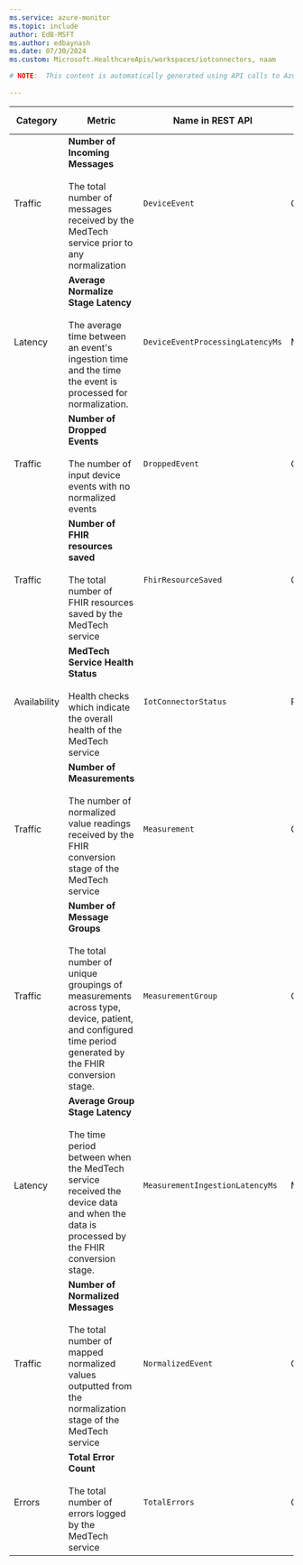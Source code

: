 ```yaml
---
ms.service: azure-monitor
ms.topic: include
author: EdB-MSFT
ms.author: edbaynash
ms.date: 07/30/2024
ms.custom: Microsoft.HealthcareApis/workspaces/iotconnectors, naam

# NOTE:  This content is automatically generated using API calls to Azure. Any edits made on these files will be overwritten in the next run of the script. 
 
---
```



|Category|Metric|Name in REST API|Unit|Aggregation|Dimensions|Time Grains|DS Export|
|---|---|---|---|---|---|---|---|
|Traffic|**Number of Incoming Messages**<br><br>The total number of messages received by the MedTech service prior to any normalization |`DeviceEvent` |Count |Total |`Operation`, `ResourceName`|PT1M |Yes|
|Latency|**Average Normalize Stage Latency**<br><br>The average time between an event's ingestion time and the time the event is processed for normalization. |`DeviceEventProcessingLatencyMs` |MilliSeconds |Average |`Operation`, `ResourceName`|PT1M |Yes|
|Traffic|**Number of Dropped Events**<br><br>The number of input device events with no normalized events |`DroppedEvent` |Count |Total |`Operation`, `ResourceName`|PT1M |Yes|
|Traffic|**Number of FHIR resources saved**<br><br>The total number of FHIR resources saved by the MedTech service |`FhirResourceSaved` |Count |Total |`Operation`, `ResourceName`, `Name`|PT1M |Yes|
|Availability|**MedTech Service Health Status**<br><br>Health checks which indicate the overall health of the MedTech service |`IotConnectorStatus` |Percent |Average |`Operation`, `ResourceName`, `HealthCheckName`|PT1M |Yes|
|Traffic|**Number of Measurements**<br><br>The number of normalized value readings received by the FHIR conversion stage of the MedTech service |`Measurement` |Count |Total |`Operation`, `ResourceName`|PT1M |Yes|
|Traffic|**Number of Message Groups**<br><br>The total number of unique groupings of measurements across type, device, patient, and configured time period generated by the FHIR conversion stage. |`MeasurementGroup` |Count |Total |`Operation`, `ResourceName`|PT1M |Yes|
|Latency|**Average Group Stage Latency**<br><br>The time period between when the MedTech service received the device data and when the data is processed by the FHIR conversion stage. |`MeasurementIngestionLatencyMs` |MilliSeconds |Average |`Operation`, `ResourceName`|PT1M |Yes|
|Traffic|**Number of Normalized Messages**<br><br>The total number of mapped normalized values outputted from the normalization stage of the MedTech service |`NormalizedEvent` |Count |Total |`Operation`, `ResourceName`|PT1M |Yes|
|Errors|**Total Error Count**<br><br>The total number of errors logged by the MedTech service |`TotalErrors` |Count |Total |`Name`, `Operation`, `ErrorType`, `ErrorSeverity`, `ResourceName`|PT1M |Yes|